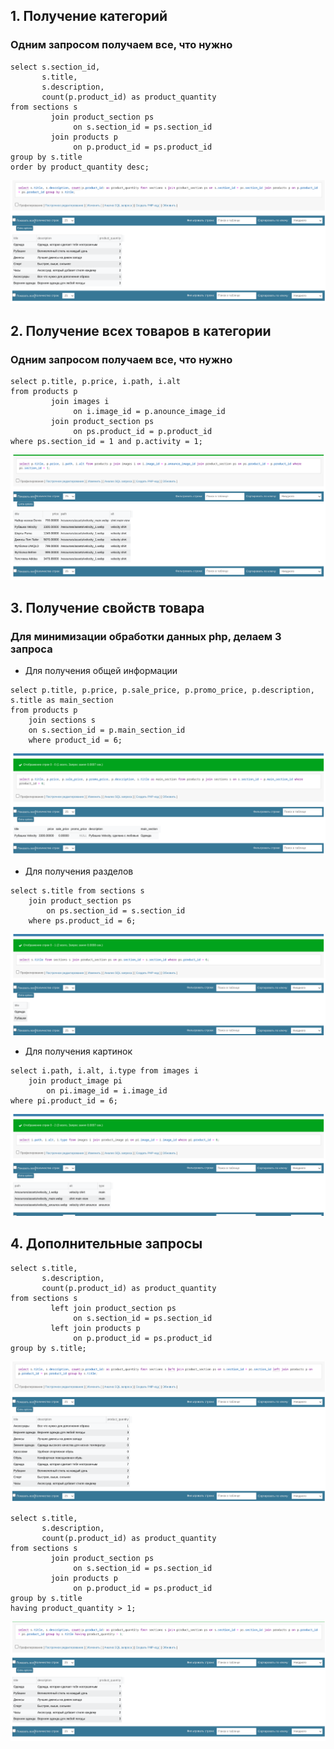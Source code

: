 ## 1. Получение категорий

###  Одним запросом получаем все, что нужно

```mysql
select s.section_id,
       s.title,
       s.description,
       count(p.product_id) as product_quantity
from sections s
         join product_section ps
              on s.section_id = ps.section_id
         join products p
              on p.product_id = ps.product_id
group by s.title
order by product_quantity desc;
```

![task 1](./images/task_1.png)

## 2. Получение всех товаров в категории

### Одним запросом получаем все, что нужно

```mysql
select p.title, p.price, i.path, i.alt
from products p
         join images i
              on i.image_id = p.anounce_image_id
         join product_section ps
              on ps.product_id = p.product_id
where ps.section_id = 1 and p.activity = 1;
```

![task 2](./images/task_2.png)

## 3. Получение свойств товара

### Для минимизации обработки данных php, делаем 3 запроса

- Для получения общей информации

```mysql
select p.title, p.price, p.sale_price, p.promo_price, p.description, s.title as main_section
from products p
	join sections s
    on s.section_id = p.main_section_id
    where product_id = 6;
```

![task 3 info](./images/task_3_info.png)

- Для получения разделов

```mysql
select s.title from sections s
	join product_section ps
        on ps.section_id = s.section_id
    where ps.product_id = 6;
```

![task 3 sections](./images/task_3_sections.png)

- Для получения картинок

```mysql
select i.path, i.alt, i.type from images i
    join product_image pi
        on pi.image_id = i.image_id
where pi.product_id = 6;
```

![task 3 info](./images/task_3_images.png)

## 4. Дополнительные запросы

```mysql
select s.title,
       s.description,
       count(p.product_id) as product_quantity
from sections s
         left join product_section ps
              on s.section_id = ps.section_id
         left join products p
              on p.product_id = ps.product_id
group by s.title;
```

![task 4 a](./images/another_1.png)

```mysql
select s.title,
       s.description,
       count(p.product_id) as product_quantity
from sections s
         join product_section ps
              on s.section_id = ps.section_id
         join products p
              on p.product_id = ps.product_id
group by s.title
having product_quantity > 1;
```

![task 4 b](./images/another_2.png)

